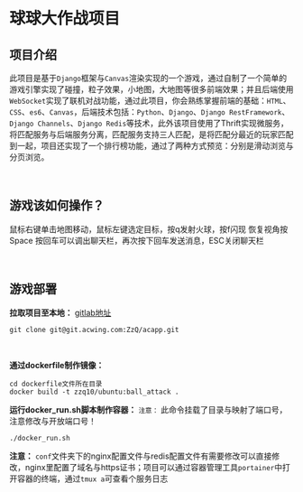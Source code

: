 # 球球大作战项目

## 项目介绍

此项目是基于`Django`框架与`Canvas`渲染实现的一个游戏，通过自制了一个简单的游戏引擎实现了碰撞，粒子效果，小地图，大地图等很多前端效果；并且后端使用`WebSocket`实现了联机对战功能，通过此项目，你会熟练掌握前端的基础：`HTML`、`CSS`、`es6`、`Canvas`，后端技术包括：`Python`、`Django`、`Django RestFramework`、`Django Channels`、`Django Redis`等技术，此外该项目使用了Thrift实现微服务，将匹配服务与后端服务分离，匹配服务支持三人匹配，是将匹配分最近的玩家匹配到一起，项目还实现了一个排行榜功能，通过了两种方式预览：分别是滑动浏览与分页浏览。

<br>

## 游戏该如何操作？

鼠标右键单击地图移动，鼠标左键选定目标，按q发射火球，按f闪现
恢复视角按Space
按回车可以调出聊天栏，再次按下回车发送消息，ESC关闭聊天栏

<br>

## 游戏部署

**拉取项目至本地：** [gitlab地址](git@git.acwing.com:ZzQ/acapp.git)
```git
git clone git@git.acwing.com:ZzQ/acapp.git
```
<br>

**通过dockerfile制作镜像：**
```shell
cd dockerfile文件所在目录
docker build -t zzq10/ubuntu:ball_attack .
```

**运行docker_run.sh脚本制作容器：**
`注意：` 此命令挂载了目录与映射了端口号，注意修改与开放端口号！
```shell
./docker_run.sh
```

**注意：** `conf`文件夹下的nginx配置文件与redis配置文件有需要修改可以直接修改，nginx里配置了域名与https证书；项目可以通过容器管理工具`portainer`中打开容器的终端，通过`tmux a`可查看个服务日志

<br>
